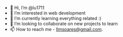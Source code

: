 - 👋 Hi, I’m @lu1711
- 👀 I’m interested in web development
- 🌱 I’m currently learning everything related :)
- 💞️ I’m looking to collaborate on new projects to learn
- 📫 How to reach me - llmsoares@gmail.com.

<!---
lu1711/lu1711 is a ✨ special ✨ repository because its `README.md` (this file) appears on your GitHub profile.
You can click the Preview link to take a look at your changes.
--->
